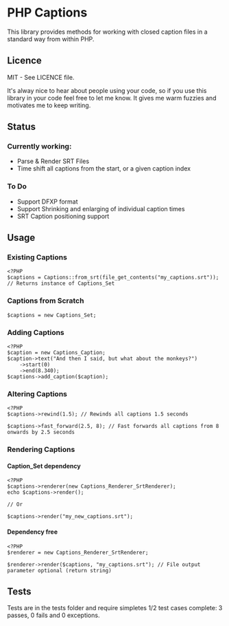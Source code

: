 # PHP Captions
This library provides methods for working with closed caption files in a standard way from within PHP.

## Licence
MIT - See LICENCE file.

It's alway nice to hear about people using your code, so if you use this library in your code feel free to let me know. It gives me warm fuzzies and motivates me to keep writing.

## Status
### Currently working:
- Parse & Render SRT Files
- Time shift all captions from the start, or a given caption index

### To Do
- Support DFXP format
- Support Shrinking and enlarging of individual caption times
- SRT Caption positioning support

## Usage

### Existing Captions
	<?PHP
	$captions = Captions::from_srt(file_get_contents("my_captions.srt"));
	// Returns instance of Captions_Set

### Captions from Scratch
	$captions = new Captions_Set;

### Adding Captions

	<?PHP
	$caption = new Captions_Caption;
	$caption->text("And then I said, but what about the monkeys?")
		->start(0)
		->end(8.340);
	$captions->add_caption($caption);

### Altering Captions

	<?PHP
	$captions->rewind(1.5); // Rewinds all captions 1.5 seconds

	$captions->fast_forward(2.5, 8); // Fast forwards all captions from 8 onwards by 2.5 seconds

### Rendering Captions

#### Caption_Set dependency
	<?PHP
	$captions->renderer(new Captions_Renderer_SrtRenderer);
	echo $captions->render();

	// Or

	$captions->render("my_new_captions.srt");

#### Dependency free
	<?PHP
	$renderer = new Captions_Renderer_SrtRenderer;

	$renderer->render($captions, "my_captions.srt"); // File output parameter optional (return string)

## Tests
Tests are in the tests folder and require simpletes
	1/2 test cases complete: 3 passes, 0 fails and 0 exceptions.
